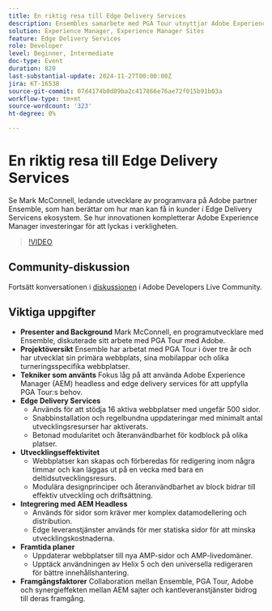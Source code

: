 ```yaml
---
title: En riktig resa till Edge Delivery Services
description: Ensembles samarbete med PGA Tour utnyttjar Adobe Experience Manager headless och edge delivery services för att effektivt hantera och uppdatera 16 aktiva webbplatser, med betoning på modularitet, återanvändbarhet och snabb driftsättning, med framtida planer på att förbättra innehållshanteringen med Helix 5 och den universella redigeraren.
solution: Experience Manager, Experience Manager Sites
feature: Edge Delivery Services
role: Developer
level: Beginner, Intermediate
doc-type: Event
duration: 820
last-substantial-update: 2024-11-27T00:00:00Z
jira: KT-16538
source-git-commit: 07d4174b0d89ba2c417866e76ae72f015b91b03a
workflow-type: tm+mt
source-wordcount: '323'
ht-degree: 0%

---
```



# En riktig resa till Edge Delivery Services

Se Mark McConnell, ledande utvecklare av programvara på Adobe partner Ensemble, som han berättar om hur man kan få in kunder i Edge Delivery Servicens ekosystem. Se hur innovationen kompletterar Adobe Experience Manager investeringar för att lyckas i verkligheten.

>[!VIDEO](https://video.tv.adobe.com/v/3439421/?learn=on&enablevpops)

## Community-diskussion

Fortsätt konversationen i [diskussionen](https://adobe.ly/4ffJtT8) i Adobe Developers Live Community.

## Viktiga uppgifter

* **Presenter and Background** Mark McConnell, en programutvecklare med Ensemble, diskuterade sitt arbete med PGA Tour med Adobe.
* **Projektöversikt** Ensemble har arbetat med PGA Tour i över tre år och har utvecklat sin primära webbplats, sina mobilappar och olika turneringsspecifika webbplatser.
* **Tekniker som använts** Fokus låg på att använda Adobe Experience Manager (AEM) headless and edge delivery services för att uppfylla PGA Tour:s behov.
* **Edge Delivery Services**
   * Används för att stödja 16 aktiva webbplatser med ungefär 500 sidor.
   * Snabbinstallation och regelbundna uppdateringar med minimalt antal utvecklingsresurser har aktiverats.
   * Betonad modularitet och återanvändbarhet för kodblock på olika platser.
* **Utvecklingseffektivitet**
   * Webbplatser kan skapas och förberedas för redigering inom några timmar och kan läggas ut på en vecka med bara en deltidsutvecklingsresurs.
   * Modulära designprinciper och återanvändbarhet av block bidrar till effektiv utveckling och driftsättning.
* **Integrering med AEM Headless**
   * Används för sidor som kräver mer komplex datamodellering och distribution.
   * Edge leveranstjänster används för mer statiska sidor för att minska utvecklingskostnaderna.
* **Framtida planer**
   * Uppdaterar webbplatser till nya AMP-sidor och AMP-livedomäner.
   * Upptäck användningen av Helix 5 och den universella redigeraren för bättre innehållshantering.
* **Framgångsfaktorer** Collaboration mellan Ensemble, PGA Tour, Adobe och synergieffekten mellan AEM sajter och kantleveranstjänster bidrog till deras framgång.

